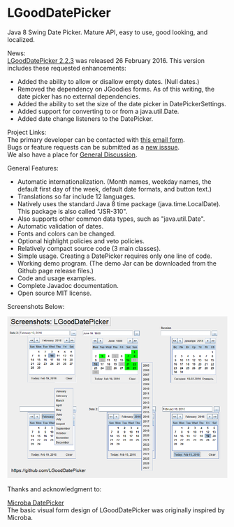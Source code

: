 # LGoodDatePicker
Java 8 Swing Date Picker. Mature API, easy to use, good looking, and localized.

News:  
[LGoodDatePicker 2.2.3](https://github.com/LGoodDatePicker/LGoodDatePicker/releases) was released 26 February 2016. This version includes these requested enhancements:
* Added the ability to allow or disallow empty dates. (Null dates.)
* Removed the dependency on JGoodies forms. As of this writing, the date picker has no external dependencies.
* Added the ability to set the size of the date picker in DatePickerSettings.
* Added support for converting to or from a java.util.Date.
* Added date change listeners to the DatePicker.

Project Links:  
The primary developer can be contacted with [this email form](http://www.emailmeform.com/builder/form/ZQcYut4393).  
Bugs or feature requests can be submitted as a [new isssue](https://github.com/LGoodDatePicker/LGoodDatePicker/issues).  
We also have a place for [General Discussion](https://github.com/LGoodDatePicker/LGoodDatePicker/issues/2).  

General Features:
* Automatic internationalization. (Month names, weekday names, the default first day of the week, default date formats, and button text.)
* Translations so far include 12 languages.
* Natively uses the standard Java 8 time package (java.time.LocalDate). This package is also called "JSR-310".
* Also supports other common data types, such as "java.util.Date".
* Automatic validation of dates.
* Fonts and colors can be changed. 
* Optional highlight policies and veto policies.
* Relatively compact source code (3 main classes).
* Simple usage. Creating a DatePicker requires only one line of code.
* Working demo program. (The demo Jar can be downloaded from the Github page release files.)
* Code and usage examples.
* Complete Javadoc documentation.
* Open source MIT license.


Screenshots Below:

![Screenshots](/Site/ScreenShots/LGoodDatePicker_Screenshots_1.png?raw=true "")
  
    
Thanks and acknowledgment to: 

[Microba DatePicker](https://github.com/tdbear/microba)  
The basic visual form design of LGoodDatePicker was originally inspired by Microba.

